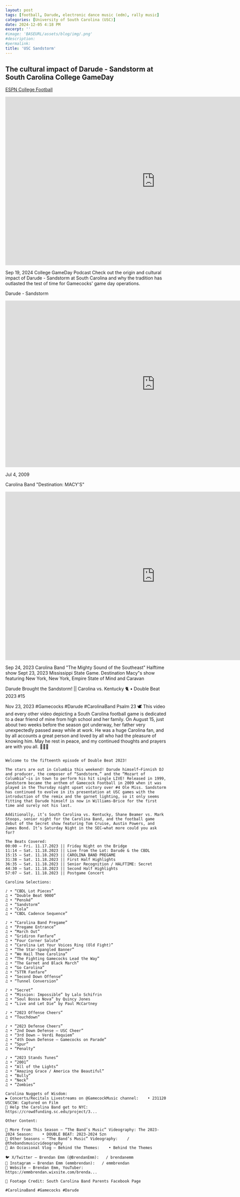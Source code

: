 ```yaml
---
layout: post
tags: [football, Darude, electronic dance music (edm), rally music]
categories: [University of South Carolina (USC)]
date: 2024-12-05 4:18 PM
excerpt: ''
#image: 'BASEURL/assets/blog/img/.png'
#description:
#permalink:
title: 'USC Sandstorm'
---
```



## The cultural impact of Darude - Sandstorm at South Carolina College GameDay

[ESPN College Football](https://www.youtube.com/@espncfb)

<iframe width="932" height="524" src="https://www.youtube.com/embed/-i4f2dIpOQg" title="The cultural impact of Darude - Sandstorm at South Carolina | College GameDay" frameborder="0" allow="accelerometer; autoplay; clipboard-write; encrypted-media; gyroscope; picture-in-picture; web-share" referrerpolicy="strict-origin-when-cross-origin" allowfullscreen></iframe>

Sep 19, 2024  College GameDay Podcast
Check out the origin and cultural impact of Darude - Sandstorm at South Carolina and why the tradition has outlasted the test of time for Gamecocks' game day operations.

Darude - Sandstorm

<iframe width="932" height="518" src="https://www.youtube.com/embed/y6120QOlsfU" title="Darude - Sandstorm" frameborder="0" allow="accelerometer; autoplay; clipboard-write; encrypted-media; gyroscope; picture-in-picture; web-share" referrerpolicy="strict-origin-when-cross-origin" allowfullscreen></iframe>

Jul 4, 2009

Carolina Band "Destination: MACY'S"

<iframe width="932" height="524" src="https://www.youtube.com/embed/rWVLfH3vAps" title="Carolina Band &quot;Destination: MACY&#39;S&quot;" frameborder="0" allow="accelerometer; autoplay; clipboard-write; encrypted-media; gyroscope; picture-in-picture; web-share" referrerpolicy="strict-origin-when-cross-origin" allowfullscreen></iframe>

Sep 24, 2023
Carolina Band "The Mighty Sound of the Southeast" Halftime show Sept 23, 2023 Mississippi State Game. Destination Macy"s show featuring New York, New York, Empire State of Mind and Caravan

Darude Brought the Sandstorm! || Carolina vs. Kentucky 🐈 • Double Beat 2023 #15


Nov 23, 2023  #Gamecocks #Darude #CarolinaBand
Psalm 23 🕊️
This video and every other video depicting a South Carolina football game is dedicated to a dear friend of mine from high school and her family. On August 15, just about two weeks before the season got underway, her father very unexpectedly passed away while at work. He was a huge Carolina fan, and by all accounts a great person and loved by all who had the pleasure of knowing him. May he rest in peace, and my continued thoughts and prayers are with you all. 🙏🙏🙏

~~~

Welcome to the fifteenth episode of Double Beat 2023!

The stars are out in Columbia this weekend! Darude himself—Finnish DJ and producer, the composer of “Sandstorm,” and the “Mozart of Columbia”—is in town to perform his hit single LIVE! Released in 1999, Sandstorm became the anthem of Gamecock Football in 2009 when it was played in the Thursday night upset victory over #4 Ole Miss. Sandstorm has continued to evolve in its presentation at USC games with the introduction of the remix and the garnet lighting, so it only seems fitting that Darude himself is now in Williams-Brice for the first time and surely not his last.

Additionally, it’s South Carolina vs. Kentucky, Shane Beamer vs. Mark Stoops, senior night for the Carolina Band, and the football game debut of the Secret show featuring Tom Cruise, Austin Powers, and James Bond. It’s Saturday Night in the SEC—what more could you ask for?

The Beats Covered:
00:00 – Fri. 11.17.2023 || Friday Night on the Bridge
11:14 – Sat. 11.18.2023 || Live from the Lot: Darude & the CBDL
15:15 – Sat. 11.18.2023 || CAROLINA BAND PREGAME
31:38 – Sat. 11.18.2023 || First Half Highlights
36:35 – Sat. 11.18.2023 || Senior Recognition / HALFTIME: Secret
44:30 – Sat. 11.18.2023 || Second Half Highlights
57:07 – Sat. 11.18.2023 || Postgame Concert

Carolina Selections:

♪ • “CBDL Lot Pieces”
♫ • “Double Beat 9000”
♫ • “Penské”
♫ • “Sandstorm”
♫ • “Cola”
♫ • “CBDL Cadence Sequence”

♪ • “Carolina Band Pregame”
♫ • “Pregame Entrance” 
♫ • “March Out” 
♫ • “Gridiron Fanfare” 
♫ • “Four Corner Salute”
♫ • “Carolina Let Your Voices Ring (Old Fight)”
♫ • “The Star-Spangled Banner”
♫ • “We Hail Thee Carolina”
♫ • “The Fighting Gamecocks Lead the Way”
♫ • “The Garnet and Black March”
♫ • “Go Carolina”
♫ • “STTR Fanfare”
♫ • “Second Down Offense”
♫ • “Tunnel Conversion”

♪ • “Secret”
♫ • “Mission: Impossible” by Lalo Schifrin
♫ • “Soul Bossa Nova” by Quincy Jones
♫ • “Live and Let Die” by Paul McCartney

♪ • “2023 Offense Cheers”
♫ • “Touchdown”

♪ • “2023 Defense Cheers”
♫ • “2nd Down Defense – USC Cheer”
♫ • “3rd Down – Verdi Requiem”
♫ • “4th Down Defense – Gamecocks on Parade”
♫ • “Spur”
♫ • “Penalty”

♪ • “2023 Stands Tunes”
♫ • “2001”
♫ • “All of the Lights”
♫ • “Amazing Grace / America the Beautiful”
♫ • “Bully”
♫ • “Neck”
♫ • “Zombies”

Carolina Nuggets of Wisdom:
▶️ Concerts/Recitals Livestreams on ‪@GamecockMusic‬ channel:    • 231120 USCSW: Captured on Film  
💸 Help the Carolina Band get to NYC: https://crowdfunding.sc.edu/project/3...

Other Content:

🎼 More from This Season – “The Band’s Music” Videography: The 2023-2024 Season:    • DOUBLE BEAT: 2023-2024 Szn  
🎹 Other Seasons – “The Band’s Music” Videography:    / @thebandsmusicvideography  
📸 An Occasional Vlog – Behind the Themes:    • Behind the Themes  

🐦 X/Twitter – Brendan Emm (@BrendanEmm):   / brendanemm  
🌌 Instagram – Brendan Emm (emmbrendan):   / emmbrendan  
🔗 Website – Brendan Emm, YouTuber: https://emmbrendan.wixsite.com/brenda...

👏 Footage Credit: South Carolina Band Parents Facebook Page

#CarolinaBand #Gamecocks #Darude

